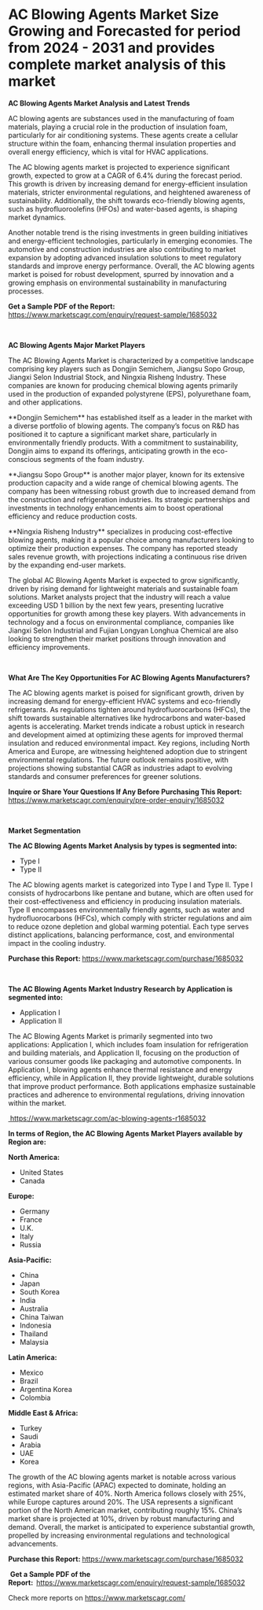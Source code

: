 <p><h1>AC Blowing Agents Market Size Growing and Forecasted for period from 2024 - 2031 and provides complete market analysis of this market</h1></p><p><strong>AC Blowing Agents Market Analysis and Latest Trends</strong></p>
<p><p>AC blowing agents are substances used in the manufacturing of foam materials, playing a crucial role in the production of insulation foam, particularly for air conditioning systems. These agents create a cellular structure within the foam, enhancing thermal insulation properties and overall energy efficiency, which is vital for HVAC applications.</p><p>The AC blowing agents market is projected to experience significant growth, expected to grow at a CAGR of 6.4% during the forecast period. This growth is driven by increasing demand for energy-efficient insulation materials, stricter environmental regulations, and heightened awareness of sustainability. Additionally, the shift towards eco-friendly blowing agents, such as hydrofluoroolefins (HFOs) and water-based agents, is shaping market dynamics. </p><p>Another notable trend is the rising investments in green building initiatives and energy-efficient technologies, particularly in emerging economies. The automotive and construction industries are also contributing to market expansion by adopting advanced insulation solutions to meet regulatory standards and improve energy performance. Overall, the AC blowing agents market is poised for robust development, spurred by innovation and a growing emphasis on environmental sustainability in manufacturing processes.</p></p>
<p><strong>Get a Sample PDF of the Report:&nbsp;</strong> <a href="https://www.marketscagr.com/enquiry/request-sample/1685032?utm_campaign=1952&utm_medium=2&utm_source=Github&utm_content=ia&utm_term=30122024&utm_id=ac-blowing-agents">https://www.marketscagr.com/enquiry/request-sample/1685032</a></p>
<p>&nbsp;</p>
<p><strong>AC Blowing Agents Major Market Players</strong></p>
<p><p>The AC Blowing Agents Market is characterized by a competitive landscape comprising key players such as Dongjin Semichem, Jiangsu Sopo Group, Jiangxi Selon Industrial Stock, and Ningxia Risheng Industry. These companies are known for producing chemical blowing agents primarily used in the production of expanded polystyrene (EPS), polyurethane foam, and other applications.</p><p>**Dongjin Semichem** has established itself as a leader in the market with a diverse portfolio of blowing agents. The company’s focus on R&D has positioned it to capture a significant market share, particularly in environmentally friendly products. With a commitment to sustainability, Dongjin aims to expand its offerings, anticipating growth in the eco-conscious segments of the foam industry.</p><p>**Jiangsu Sopo Group** is another major player, known for its extensive production capacity and a wide range of chemical blowing agents. The company has been witnessing robust growth due to increased demand from the construction and refrigeration industries. Its strategic partnerships and investments in technology enhancements aim to boost operational efficiency and reduce production costs.</p><p>**Ningxia Risheng Industry** specializes in producing cost-effective blowing agents, making it a popular choice among manufacturers looking to optimize their production expenses. The company has reported steady sales revenue growth, with projections indicating a continuous rise driven by the expanding end-user markets.</p><p>The global AC Blowing Agents Market is expected to grow significantly, driven by rising demand for lightweight materials and sustainable foam solutions. Market analysts project that the industry will reach a value exceeding USD 1 billion by the next few years, presenting lucrative opportunities for growth among these key players. With advancements in technology and a focus on environmental compliance, companies like Jiangxi Selon Industrial and Fujian Longyan Longhua Chemical are also looking to strengthen their market positions through innovation and efficiency improvements.</p></p>
<p>&nbsp;</p>
<p><strong>What Are The Key Opportunities For AC Blowing Agents Manufacturers?</strong></p>
<p><p>The AC blowing agents market is poised for significant growth, driven by increasing demand for energy-efficient HVAC systems and eco-friendly refrigerants. As regulations tighten around hydrofluorocarbons (HFCs), the shift towards sustainable alternatives like hydrocarbons and water-based agents is accelerating. Market trends indicate a robust uptick in research and development aimed at optimizing these agents for improved thermal insulation and reduced environmental impact. Key regions, including North America and Europe, are witnessing heightened adoption due to stringent environmental regulations. The future outlook remains positive, with projections showing substantial CAGR as industries adapt to evolving standards and consumer preferences for greener solutions.</p></p>
<p><strong>Inquire or Share Your Questions If Any Before Purchasing This Report:</strong> <a href="https://www.marketscagr.com/enquiry/pre-order-enquiry/1685032?utm_campaign=1952&utm_medium=2&utm_source=Github&utm_content=ia&utm_term=30122024&utm_id=ac-blowing-agents">https://www.marketscagr.com/enquiry/pre-order-enquiry/1685032</a></p>
<p>&nbsp;</p>
<p><strong>Market Segmentation</strong></p>
<p><strong>The AC Blowing Agents Market Analysis by types is segmented into:</strong></p>
<p><ul><li>Type I</li><li>Type II</li></ul></p>
<p><p>The AC blowing agents market is categorized into Type I and Type II. Type I consists of hydrocarbons like pentane and butane, which are often used for their cost-effectiveness and efficiency in producing insulation materials. Type II encompasses environmentally friendly agents, such as water and hydrofluorocarbons (HFCs), which comply with stricter regulations and aim to reduce ozone depletion and global warming potential. Each type serves distinct applications, balancing performance, cost, and environmental impact in the cooling industry.</p></p>
<p><strong>Purchase this Report:&nbsp;</strong><a href="https://www.marketscagr.com/purchase/1685032?utm_campaign=1952&utm_medium=2&utm_source=Github&utm_content=ia&utm_term=30122024&utm_id=ac-blowing-agents">https://www.marketscagr.com/purchase/1685032</a></p>
<p>&nbsp;</p>
<p><strong>The AC Blowing Agents Market Industry Research by Application is segmented into:</strong></p>
<p><ul><li>Application I</li><li>Application II</li></ul></p>
<p><p>The AC Blowing Agents Market is primarily segmented into two applications: Application I, which includes foam insulation for refrigeration and building materials, and Application II, focusing on the production of various consumer goods like packaging and automotive components. In Application I, blowing agents enhance thermal resistance and energy efficiency, while in Application II, they provide lightweight, durable solutions that improve product performance. Both applications emphasize sustainable practices and adherence to environmental regulations, driving innovation within the market.</p></p>
<p><a href="https://www.marketscagr.com/ac-blowing-agents-r1685032?utm_campaign=1952&utm_medium=2&utm_source=Github&utm_content=ia&utm_term=30122024&utm_id=ac-blowing-agents">&nbsp;https://www.marketscagr.com/ac-blowing-agents-r1685032</a></p>
<p><strong>In terms of Region, the AC Blowing Agents Market Players available by Region are:</strong></p>
<p>
    <p> <strong> North America: </strong>
        <ul>
            <li>United States</li>
            <li>Canada</li>
        </ul>
        </p> 
    <p> <strong> Europe: </strong>
        <ul>
            <li>Germany</li>
            <li>France</li>
            <li>U.K.</li>
            <li>Italy</li>
            <li>Russia</li>
        </ul>
        </p> 
    <p> <strong> Asia-Pacific: </strong>
        <ul>
            <li>China</li>
            <li>Japan</li>
            <li>South Korea</li>
            <li>India</li>
            <li>Australia</li>
            <li>China Taiwan</li>
            <li>Indonesia</li>
            <li>Thailand</li>
            <li>Malaysia</li>
        </ul>
        </p> 
    <p> <strong> Latin America: </strong>
        <ul>
            <li>Mexico</li>
            <li>Brazil</li>
            <li>Argentina Korea</li>
            <li>Colombia</li>
        </ul>
        </p> 
    <p> <strong> Middle East & Africa: </strong>
        <ul>
            <li>Turkey</li>
            <li>Saudi</li>
            <li>Arabia</li>
            <li>UAE</li>
            <li>Korea</li>
        </ul>
    </p>
    </p>
<p><p>The growth of the AC blowing agents market is notable across various regions, with Asia-Pacific (APAC) expected to dominate, holding an estimated market share of 40%. North America follows closely with 25%, while Europe captures around 20%. The USA represents a significant portion of the North American market, contributing roughly 15%. China’s market share is projected at 10%, driven by robust manufacturing and demand. Overall, the market is anticipated to experience substantial growth, propelled by increasing environmental regulations and technological advancements.</p></p>
<p><strong>Purchase this Report: </strong><a href="https://www.marketscagr.com/purchase/1685032?utm_campaign=1952&utm_medium=2&utm_source=Github&utm_content=ia&utm_term=30122024&utm_id=ac-blowing-agents">https://www.marketscagr.com/purchase/1685032</a></p>
<p>&nbsp;<strong>Get a Sample PDF of the Report:&nbsp;&nbsp;</strong><a href="https://www.marketscagr.com/enquiry/request-sample/1685032?utm_campaign=1952&utm_medium=2&utm_source=Github&utm_content=ia&utm_term=30122024&utm_id=ac-blowing-agents">https://www.marketscagr.com/enquiry/request-sample/1685032</a></p>
<p><strong></strong></p>
<p>Check more reports on <a href="https://www.marketscagr.com/?utm_campaign=1952&utm_medium=2&utm_source=Github&utm_content=ia&utm_term=30122024&utm_id=ac-blowing-agents">https://www.marketscagr.com/</a></p>